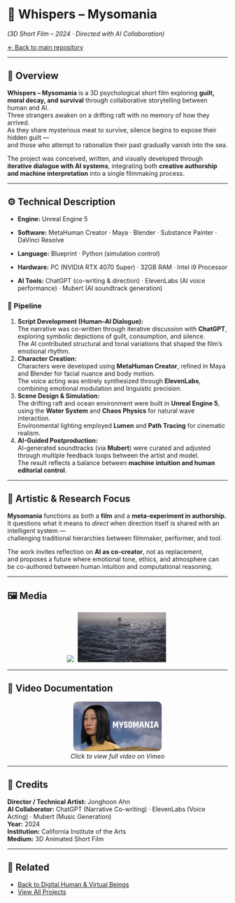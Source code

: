 # 🌊 Whispers – Mysomania  
*(3D Short Film – 2024 · Directed with AI Collaboration)*  

[← Back to main repository](https://github.com/reusahn/Unity-Unreal-Interaction-Research/tree/main)

---

## 🧩 Overview  
**Whispers – Mysomania** is a 3D psychological short film exploring **guilt, moral decay, and survival** through collaborative storytelling between human and AI.  
Three strangers awaken on a drifting raft with no memory of how they arrived.  
As they share mysterious meat to survive, silence begins to expose their hidden guilt —  
and those who attempt to rationalize their past gradually vanish into the sea.  

The project was conceived, written, and visually developed through **iterative dialogue with AI systems**, integrating both **creative authorship and machine interpretation** into a single filmmaking process.

---

## ⚙️ Technical Description  
- **Engine:** Unreal Engine 5  
- **Software:** MetaHuman Creator · Maya · Blender · Substance Painter · DaVinci Resolve  
- **Language:** Blueprint · Python (simulation control)  
- **Hardware:** PC (NVIDIA RTX 4070 Super) · 32GB RAM · Intel i9 Processor
 
- **AI Tools:** ChatGPT (co-writing & direction) · ElevenLabs (AI voice performance) · Mubert (AI soundtrack generation)  

### 🧩 Pipeline  
1. **Script Development (Human–AI Dialogue):**  
   The narrative was co-written through iterative discussion with **ChatGPT**, exploring symbolic depictions of guilt, consumption, and silence.  
   The AI contributed structural and tonal variations that shaped the film’s emotional rhythm.  
2. **Character Creation:**  
   Characters were developed using **MetaHuman Creator**, refined in Maya and Blender for facial nuance and body motion.  
   The voice acting was entirely synthesized through **ElevenLabs**, combining emotional modulation and linguistic precision.  
3. **Scene Design & Simulation:**  
   The drifting raft and ocean environment were built in **Unreal Engine 5**, using the **Water System** and **Chaos Physics** for natural wave interaction.  
   Environmental lighting employed **Lumen** and **Path Tracing** for cinematic realism.  
4. **AI-Guided Postproduction:**  
   AI-generated soundtracks (via **Mubert**) were curated and adjusted through multiple feedback loops between the artist and model.  
   The result reflects a balance between **machine intuition and human editorial control**.  

---

## 🧠 Artistic & Research Focus  
**Mysomania** functions as both a **film** and a **meta-experiment in authorship.**  
It questions what it means to *direct* when direction itself is shared with an intelligent system —  
challenging traditional hierarchies between filmmaker, performer, and tool.  

The work invites reflection on **AI as co-creator**, not as replacement,  
and proposes a future where emotional tone, ethics, and atmosphere can be co-authored between human intuition and computational reasoning.

---

## 🖼️ Media
<p align="center">
  <img src="./media/Mysomania_01.jpg" width="40%" style="margin-right:5px;"/>  
  <img src="./media/Mysomania_03.jpg" width="40%" style="margin-right:5px;"/>
</p>

---

## 🎥 Video Documentation
<p align="center">
  <a href="https://vimeo.com/your-video-link-here" target="_blank">
    <img src="./media/Mysomania_Thumb.jpg" width="40%" style="border-radius:10px;"/>
  </a>
  <br>
  <em>Click to view full video on Vimeo</em>
</p>

---

## 👤 Credits  
**Director / Technical Artist:** Jonghoon Ahn  
**AI Collaborator:** ChatGPT (Narrative Co-writing) · ElevenLabs (Voice Acting) · Mubert (Music Generation)  
**Year:** 2024  
**Institution:** California Institute of the Arts  
**Medium:** 3D Animated Short Film  

---

## 🔗 Related  
- [Back to Digital Human & Virtual Beings](../README.md)  
- [View All Projects](https://github.com/reusahn/Unity-Unreal-Interaction-Research/tree/main)
